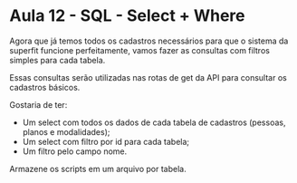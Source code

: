 # Aula 12 - SQL - Select + Where

Agora que já temos todos os cadastros necessários para que o sistema da superfit funcione perfeitamente,
vamos fazer as consultas com filtros simples para cada tabela.

Essas consultas serão utilizadas nas rotas de get da API para consultar os cadastros básicos.

Gostaria de ter:

- Um select com todos os dados de cada tabela de cadastros (pessoas, planos e modalidades);
- Um select com filtro por id para cada tabela;
- Um filtro pelo campo nome.

Armazene os scripts em um arquivo por tabela.
